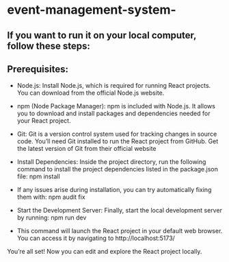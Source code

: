 # event-management-system-

## If you want to run it on your local computer, follow these steps:

## Prerequisites:

- Node.js: Install Node.js, which is required for running React projects. You can download from the official Node.js website.

- npm (Node Package Manager): npm is included with Node.js. It allows you to download and install packages and dependencies needed for your React project.

- Git: Git is a version control system used for tracking changes in source code. You’ll need Git installed to run the React project from GitHub. Get the latest version of Git from their official website


- Install Dependencies:
  Inside the project directory, run the following command to install the project dependencies listed in the package.json file:
  npm install

- If any issues arise during installation, you can try automatically fixing them with:
  npm audit fix

- Start the Development Server:
  Finally, start the local development server by running:
  npm run dev

- This command will launch the React project in your default web browser. You can access it by navigating to http://localhost:5173/

You’re all set! Now you can edit and explore the React project locally.
